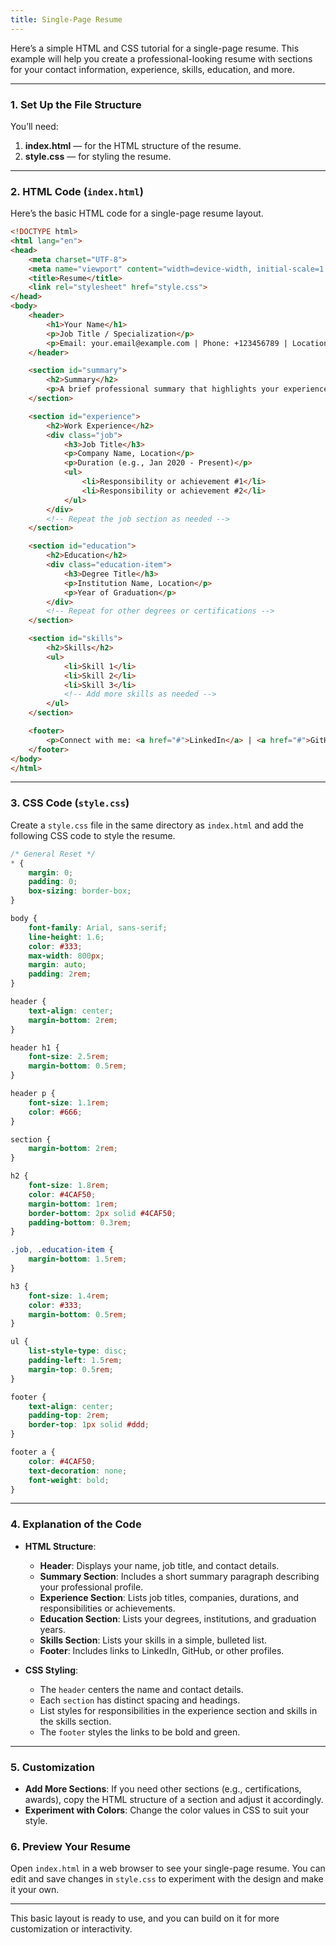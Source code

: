 ```yaml
---
title: Single-Page Resume
---
```


Here’s a simple HTML and CSS tutorial for a single-page resume. This example will help you create a professional-looking resume with sections for your contact information, experience, skills, education, and more.

---

### 1. **Set Up the File Structure**

You’ll need:
1. **index.html** — for the HTML structure of the resume.
2. **style.css** — for styling the resume.

---

### 2. **HTML Code (`index.html`)**

Here’s the basic HTML code for a single-page resume layout.

```html
<!DOCTYPE html>
<html lang="en">
<head>
    <meta charset="UTF-8">
    <meta name="viewport" content="width=device-width, initial-scale=1.0">
    <title>Resume</title>
    <link rel="stylesheet" href="style.css">
</head>
<body>
    <header>
        <h1>Your Name</h1>
        <p>Job Title / Specialization</p>
        <p>Email: your.email@example.com | Phone: +123456789 | Location: City, Country</p>
    </header>

    <section id="summary">
        <h2>Summary</h2>
        <p>A brief professional summary that highlights your experience, skills, and strengths.</p>
    </section>

    <section id="experience">
        <h2>Work Experience</h2>
        <div class="job">
            <h3>Job Title</h3>
            <p>Company Name, Location</p>
            <p>Duration (e.g., Jan 2020 - Present)</p>
            <ul>
                <li>Responsibility or achievement #1</li>
                <li>Responsibility or achievement #2</li>
            </ul>
        </div>
        <!-- Repeat the job section as needed -->
    </section>

    <section id="education">
        <h2>Education</h2>
        <div class="education-item">
            <h3>Degree Title</h3>
            <p>Institution Name, Location</p>
            <p>Year of Graduation</p>
        </div>
        <!-- Repeat for other degrees or certifications -->
    </section>

    <section id="skills">
        <h2>Skills</h2>
        <ul>
            <li>Skill 1</li>
            <li>Skill 2</li>
            <li>Skill 3</li>
            <!-- Add more skills as needed -->
        </ul>
    </section>

    <footer>
        <p>Connect with me: <a href="#">LinkedIn</a> | <a href="#">GitHub</a></p>
    </footer>
</body>
</html>
```

---

### 3. **CSS Code (`style.css`)**

Create a `style.css` file in the same directory as `index.html` and add the following CSS code to style the resume.

```css
/* General Reset */
* {
    margin: 0;
    padding: 0;
    box-sizing: border-box;
}

body {
    font-family: Arial, sans-serif;
    line-height: 1.6;
    color: #333;
    max-width: 800px;
    margin: auto;
    padding: 2rem;
}

header {
    text-align: center;
    margin-bottom: 2rem;
}

header h1 {
    font-size: 2.5rem;
    margin-bottom: 0.5rem;
}

header p {
    font-size: 1.1rem;
    color: #666;
}

section {
    margin-bottom: 2rem;
}

h2 {
    font-size: 1.8rem;
    color: #4CAF50;
    margin-bottom: 1rem;
    border-bottom: 2px solid #4CAF50;
    padding-bottom: 0.3rem;
}

.job, .education-item {
    margin-bottom: 1.5rem;
}

h3 {
    font-size: 1.4rem;
    color: #333;
    margin-bottom: 0.5rem;
}

ul {
    list-style-type: disc;
    padding-left: 1.5rem;
    margin-top: 0.5rem;
}

footer {
    text-align: center;
    padding-top: 2rem;
    border-top: 1px solid #ddd;
}

footer a {
    color: #4CAF50;
    text-decoration: none;
    font-weight: bold;
}
```

---

### 4. **Explanation of the Code**

- **HTML Structure**:
  - **Header**: Displays your name, job title, and contact details.
  - **Summary Section**: Includes a short summary paragraph describing your professional profile.
  - **Experience Section**: Lists job titles, companies, durations, and responsibilities or achievements.
  - **Education Section**: Lists your degrees, institutions, and graduation years.
  - **Skills Section**: Lists your skills in a simple, bulleted list.
  - **Footer**: Includes links to LinkedIn, GitHub, or other profiles.

- **CSS Styling**:
  - The `header` centers the name and contact details.
  - Each `section` has distinct spacing and headings.
  - List styles for responsibilities in the experience section and skills in the skills section.
  - The `footer` styles the links to be bold and green.

---

### 5. **Customization**

- **Add More Sections**: If you need other sections (e.g., certifications, awards), copy the HTML structure of a section and adjust it accordingly.
- **Experiment with Colors**: Change the color values in CSS to suit your style.

### 6. **Preview Your Resume**

Open `index.html` in a web browser to see your single-page resume. You can edit and save changes in `style.css` to experiment with the design and make it your own.

---

This basic layout is ready to use, and you can build on it for more customization or interactivity.
